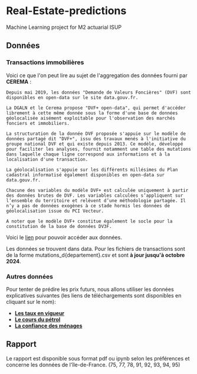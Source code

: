 # Real-Estate-predictions

Machine Learning project for M2 actuarial ISUP

## Données 

### Transactions immobilières

Voici ce que l'on peut lire au sujet de l'aggregation des données fourni par **CEREMA** : 

```
Depuis mai 2019, les données "Demande de Valeurs Foncières" (DVF) sont disponibles en open-data sur le site data.gouv.fr.

La DGALN et le Cerema propose "DVF+ open-data", qui permet d'accéder librement à cette même donnée sous la forme d'une base de données géolocalisée aisément exploitable pour l'observation des marchés fonciers et immobiliers.

La structuration de la donnée DVF proposée s'appuie sur le modèle de données partagé dit "DVF+", issu des travaux menés à l'initiative du groupe national DVF et qui existe depuis 2013. Ce modèle, développé pour faciliter les analyses, fournit notamment une table des mutations dans laquelle chaque ligne correspond aux informations et à la localisation d'une transaction. 

La géolocalisation s'appuie sur les différents millésimes du Plan cadastral informatisé également disponibles en open-data sur data.gouv.fr.

Chacune des variables du modèle DVF+ est calculée uniquement à partir des données brutes de DVF. Les variables calculées s’appliquent sur l’ensemble du territoire et relèvent d’une méthodologie partagée. Il n’y a pas de données exogènes à ce stade hormis les données de géolocalisation issue du PCI Vecteur.

A noter que le modèle DVF+ constitue également le socle pour la constitution de la base de données DV3F.
```

Voici le [lien](https://datafoncier.cerema.fr/donnees/autres-donnees-foncieres/dvfplus-open-data) pour pouvoir accéder aux données.


Les données se trouvent dans data. Pour les fichiers de transactions sont de la forme mutations_d{departement}.csv et sont **à jour jusqu'à octobre 2024**.

### Autres données

Pour tenter de prédire les prix futurs, nous allons utiliser les données explicatives suivantes (les liens de téléchargements sont disponibles en cliquant sur le nom):

- [**Les taux en vigueur**](https://webstat.banque-france.fr/fr/catalogue/estr/ESTR.B.EU000A2X2A25.WT)
- [**Le cours du pétrol**](https://www.eia.gov/dnav/pet/hist/LeafHandler.ashx?n=PET&s=RBRTE&f=A)
- [**La confiance des ménages**](https://www.insee.fr/fr/statistiques/7758403)

## Rapport

Le rapport est disponible sous format pdf ou ipynb selon les préférences et concerne les données de l'île-de-France. (75, 77, 78, 91, 92, 93, 94, 95)